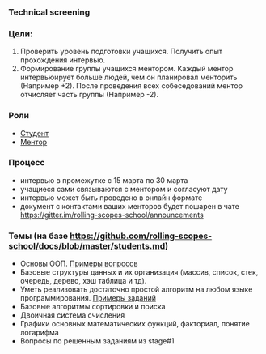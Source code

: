 ### Technical screening

### Цели:

1) Проверить уровень подготовки учащихся. Получить опыт прохождения интервью. 
2) Формирование группы учащихся ментором. 
Каждый ментор интервьюирует больше людей, чем он планировал менторить (Например +2). 
После проведения всех собеседований ментор отчисляет часть группы (Например -2).

### Роли
- [Cтудент](https://github.com/rolling-scopes-school/docs/blob/master/students.md)
- [Ментор](https://github.com/rolling-scopes-school/docs/blob/master/mentors.md)

### Процесс
- интервью в промежутке с 15 марта по 30 марта
- учащиеся сами связываются с ментором и согласуют дату
- интервью может быть проведено в онлайн формате
- документ с контактами ваших менторов будет пошарен в чате https://gitter.im/rolling-scopes-school/announcements

### Темы (на базе https://github.com/rolling-scopes-school/docs/blob/master/students.md)
  - Основы ООП. [Примеры вопросов](https://habrahabr.ru/post/345658/)
  - Базовые структуры данных и их организация (массив, список, стек, очередь, дерево, хэш таблица и тд). 
  - Уметь реализовать достаточно простой алгоритм на любом языке программирования. [Примеры заданий](  
http://www.codewars.com/kata/search/java?q=&r%5B%5D=-7&tags=Algorithms&beta=false) 
  - Базовые алгоритмы сортировки и поиска
  - Двоичная система счисления 
  - Графики основных математических функций, факториал, понятие логарифма
  - Вопросы по решенным заданиям из stage#1

